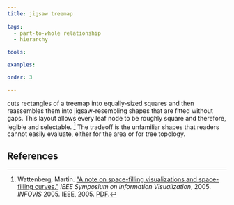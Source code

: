 ```yaml
---
title: jigsaw treemap
  
tags:
  - part-to-whole relationship
  - hierarchy

tools:

examples:

order: 3

---
```


cuts rectangles of a treemap into equally-sized squares and then reassembles them into jigsaw-resembling shapes that are fitted without gaps. This layout allows every leaf node to be roughly square and therefore, legible and selectable. [^wattenberg] The tradeoff is the unfamiliar shapes that readers cannot easily evaluate, either for the area or for tree topology.
<!-- TODO: find out is Gosper type of Jigsaw treemaps or same thing? -->

<!--more-->

## References
[^wattenberg]: Wattenberg, Martin. ["A note on space-filling visualizations and space-filling curves."](https://doi.org/10.1109/INFVIS.2005.1532145) *IEEE Symposium on Information Visualization*, 2005. *INFOVIS* 2005. IEEE, 2005. [PDF](http://hint.fm/papers/158-wattenberg-final3.pdf).
